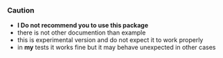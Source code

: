 ### Caution

* **I Do not recommend you to use this package**
* there is not other documention than example
* this is experimental version and do not expect it to work properly
* in **my** tests it works fine but it may behave unexpected in other cases
